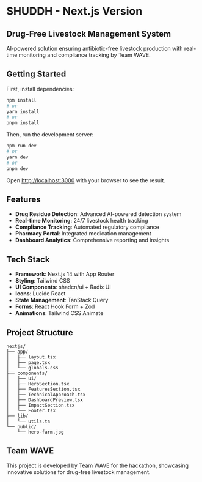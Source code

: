 # SHUDDH - Next.js Version

## Drug-Free Livestock Management System

AI-powered solution ensuring antibiotic-free livestock production with real-time monitoring and compliance tracking by Team WAVE.

## Getting Started

First, install dependencies:

```bash
npm install
# or
yarn install
# or
pnpm install
```

Then, run the development server:

```bash
npm run dev
# or
yarn dev
# or
pnpm dev
```

Open [http://localhost:3000](http://localhost:3000) with your browser to see the result.

## Features

- **Drug Residue Detection**: Advanced AI-powered detection system
- **Real-time Monitoring**: 24/7 livestock health tracking
- **Compliance Tracking**: Automated regulatory compliance
- **Pharmacy Portal**: Integrated medication management
- **Dashboard Analytics**: Comprehensive reporting and insights

## Tech Stack

- **Framework**: Next.js 14 with App Router
- **Styling**: Tailwind CSS
- **UI Components**: shadcn/ui + Radix UI
- **Icons**: Lucide React
- **State Management**: TanStack Query
- **Forms**: React Hook Form + Zod
- **Animations**: Tailwind CSS Animate

## Project Structure

```
nextjs/
├── app/
│   ├── layout.tsx
│   ├── page.tsx
│   └── globals.css
├── components/
│   ├── ui/
│   ├── HeroSection.tsx
│   ├── FeaturesSection.tsx
│   ├── TechnicalApproach.tsx
│   ├── DashboardPreview.tsx
│   ├── ImpactSection.tsx
│   └── Footer.tsx
├── lib/
│   └── utils.ts
└── public/
    └── hero-farm.jpg
```

## Team WAVE

This project is developed by Team WAVE for the hackathon, showcasing innovative solutions for drug-free livestock management.